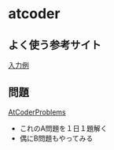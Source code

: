 # atcoder

## よく使う参考サイト
[入力例](https://qiita.com/ell/items/1f519aff0cdc3cf16284)

## 問題
[AtCoderProblems](https://kenkoooo.com/atcoder/#/table/kazuuuuu)
- これのA問題を１日１題解く
- 偶にB問題もやってみる